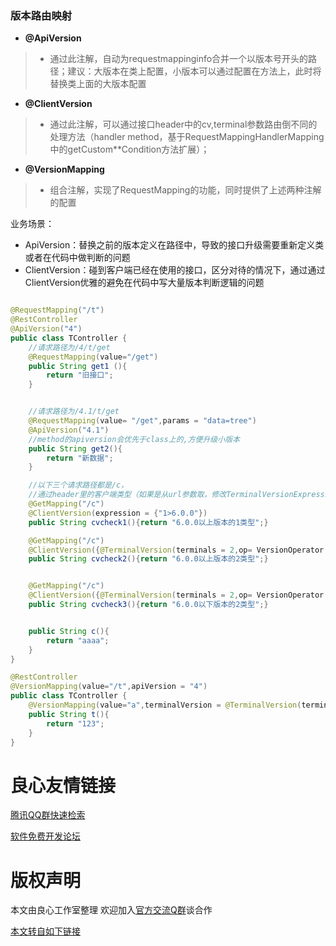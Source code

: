 ### 版本路由映射


- **@ApiVersion**
>* 通过此注解，自动为requestmappinginfo合并一个以版本号开头的路径；建议：大版本在类上配置，小版本可以通过配置在方法上，此时将替换类上面的大版本配置

- **@ClientVersion**
>* 通过此注解，可以通过接口header中的cv,terminal参数路由倒不同的处理方法（handler method，基于RequestMappingHandlerMapping中的getCustom**Condition方法扩展）；

- **@VersionMapping** 
>* 组合注解，实现了RequestMapping的功能，同时提供了上述两种注解的配置


业务场景：
- ApiVersion：替换之前的版本定义在路径中，导致的接口升级需要重新定义类或者在代码中做判断的问题
- ClientVersion：碰到客户端已经在使用的接口，区分对待的情况下，通过通过ClientVersion优雅的避免在代码中写大量版本判断逻辑的问题

```java

@RequestMapping("/t")
@RestController
@ApiVersion("4")
public class TController {
    //请求路径为/4/t/get
    @RequestMapping(value="/get")
    public String get1 (){
        return "旧接口";
    }


    //请求路径为/4.1/t/get
    @RequestMapping(value= "/get",params = "data=tree")
    @ApiVersion("4.1")
    //method的apiversion会优先于class上的,方便升级小版本
    public String get2(){
        return "新数据";
    }

    //以下三个请求路径都是/c，
    //通过header里的客户端类型（如果是从url参数取，修改TerminalVersionExpression即可）以及版本号路由到不同方法
    @GetMapping("/c")
    @ClientVersion(expression = {"1>6.0.0"})
    public String cvcheck1(){return "6.0.0以上版本的1类型";}

    @GetMapping("/c")
    @ClientVersion({@TerminalVersion(terminals = 2,op= VersionOperator.GT,version = "6.0.0")})
    public String cvcheck2(){return "6.0.0以上版本的2类型";}


    @GetMapping("/c")
    @ClientVersion({@TerminalVersion(terminals = 2,op= VersionOperator.LTE,version = "6.0.0")})
    public String cvcheck3(){return "6.0.0以下版本的2类型";}


    public String c(){
        return "aaaa";
    }
}

```



```java
@RestController
@VersionMapping(value="/t",apiVersion = "4")
public class TController {
    @VersionMapping(value="a",terminalVersion = @TerminalVersion(terminals = 1,op = VersionOperator.EQ,version = "3.0"))
    public String t(){
        return "123";
    }
}
```



 # 良心友情链接

[腾讯QQ群快速检索](http://u.720life.cn/s/8cf73f7c)

[软件免费开发论坛](http://u.720life.cn/s/bbb01dc0)

# 版权声明 

本文由良心工作室整理 欢迎加入[官方交流Q群](https://u.720life.cn/s/f2316816)谈合作

[本文转自如下链接](http://u.720life.cn/g/2e71d0f0a5c601172267ba20d3a43c6e96135642bc31165d1df4422667f211b2f813a99fa4d9ff373f010cd909f95fac22dcae888c853e1e4647435d9c85a0f4154273a16dd584a885299886342287e6a2341b5bb9e4592f5b442b735ee1cd77)